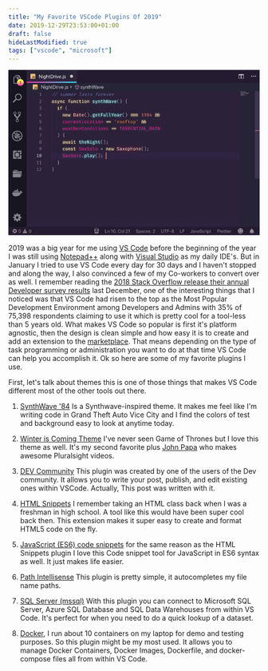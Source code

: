 ```yaml
---
title: "My Favorite VSCode Plugins Of 2019"
date: 2019-12-29T23:53:00+01:00
draft: false
hideLastModified: true
tags: ["vscode", "microsoft"]
---
```

![SynthWave '84 theme](summary.jpg)

2019 was a big year for me using [VS Code](https://code.visualstudio.com/) before the beginning of the year I was still using [Notepad++](https://notepad-plus-plus.org) along with [Visual Studio](https://visualstudio.microsoft.com) as my daily IDE's. But in January I tried to use VS Code every day for 30 days and I haven't stopped and along the way, I also convinced a few of my Co-workers to convert over as well. I remember reading the [2018 Stack Overflow release their annual Developer survey results](https://insights.stackoverflow.com/survey/2018/#development-environments-and-tools) last December, one of the interesting things that I noticed was that VS Code had risen to the top as the Most Popular Development Environment among Developers and Admins with 35% of 75,398 respondents claiming to use it which is pretty cool for a tool-less than 5 years old. What makes VS Code so popular is first it's platform agnostic, then the design is clean simple and how easy it is to create and add an extension to the [marketplace](https://marketplace.visualstudio.com/vscode). That means depending on the type of task programming or administration you want to do at that time VS Code can help you accomplish it. Ok so here are some of my favorite plugins I use.  

First, let's talk about themes this is one of those things that makes VS Code different most of the other tools out there.

1. [SynthWave '84](https://marketplace.visualstudio.com/items?itemName=RobbOwen.synthwave-vscode0) Is a Synthwave-inspired theme. It makes me feel like I'm writing code in Grand Theft Auto Vice City and I find the colors of test and background easy to look at anytime today.

2. [Winter is Coming Theme](https://marketplace.visualstudio.com/items?itemName=johnpapa.winteriscoming) I've never seen Game of Thrones but I love this theme as well. It's my second favorite plus [John Papa](https://dev.to/john_papa) who makes awesome Pluralsight videos.

3. [DEV Community](https://marketplace.visualstudio.com/items?itemName=sneezry.vscode-devto) This plugin was created by one of the users of the Dev community. It allows you to write your post, publish, and edit existing ones within VSCode. Actually, This post was written with it.

4. [HTML Snippets](https://marketplace.visualstudio.com/items?itemName=abusaidm.html-snippets) I remember taking an HTML class back when I was a freshman in high school. A tool like this would have been super cool back then. This extension makes it super easy to create and format HTML5 code on the fly.

5. [JavaScript (ES6) code snippets](https://marketplace.visualstudio.com/items?itemName=xabikos.JavaScriptSnippets) for the same reason as the HTML Snippets plugin I love this Code snippet tool for JavaScript in ES6 syntax as well. It just makes life easier.

6. [Path Intellisense](https://marketplace.visualstudio.com/items?itemName=christian-kohler.path-intellisense) This plugin is pretty simple, it autocompletes my file name paths.

7. [SQL Server (mssql)](https://marketplace.visualstudio.com/items?itemName=ms-mssql.mssql) With this plugin you can connect to Microsoft SQL Server, Azure SQL Database and SQL Data Warehouses from within VS Code. It's perfect for when you need to do a quick lookup of a dataset.

8. [Docker](https://marketplace.visualstudio.com/items?itemName=ms-azuretools.vscode-docker), I run about 10 containers on my laptop for demo and testing purposes. So this plugin might be my most used. It allows you to manage Docker Containers, Docker Images, Dockerfile, and docker-compose files all from within VS Code.